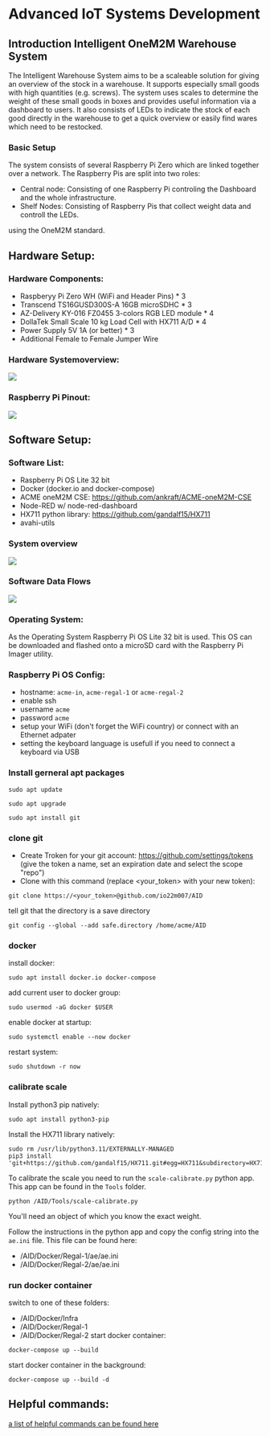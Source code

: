 # Advanced IoT Systems Development
## Introduction Intelligent OneM2M Warehouse System

The Intelligent Warehouse System aims to be a scaleable solution for giving an overview of the stock in a warehouse. It supports especially small goods with high quantities (e.g. screws). The system uses scales to determine the weight of these small goods in boxes and provides useful information via a dashboard to users. It also consists of LEDs to indicate the stock of each good directly in the warehouse to get a quick overview or easily find wares which need to be restocked. 

### Basic Setup 
The system consists of several Raspberry Pi Zero which are linked together over a network. The Raspberry Pis are split into two roles:
- Central node: Consisting of one Raspberry Pi controling the Dashboard and the whole infrastructure. 
- Shelf Nodes: Consisting of Raspberry Pis that collect weight data and controll the LEDs. 

 using the OneM2M standard. 

## Hardware Setup:
### Hardware Components:
- Raspberyy Pi Zero WH (WiFi and Header Pins) * 3
- Transcend TS16GUSD300S-A 16GB microSDHC * 3
- AZ-Delivery KY-016 FZ0455 3-colors RGB LED module * 4
- DollaTek Small Scale 10 kg Load Cell with HX711 A/D * 4
- Power Supply 5V 1A (or better) * 3
- Additional Female to Female Jumper Wire

### Hardware Systemoverview:
![](warehousemanagement-system-diagramm.drawio.png)
### Raspberry Pi Pinout:
![](Pinout.png)
## Software Setup:
### Software List:
- Raspberry Pi OS Lite 32 bit
- Docker (docker.io and docker-compose)
- ACME oneM2M CSE: https://github.com/ankraft/ACME-oneM2M-CSE
- Node-RED w/ node-red-dashboard
- HX711 python library: https://github.com/gandalf15/HX711
- avahi-utils
### System overview
![](warehousemanagement-system-diagramm-with-software.drawio.png)
### Software Data Flows
![](software_data_flows.drawio.png)
### Operating System:
As the Operating System Raspberry Pi OS Lite 32 bit is used. This OS can be downloaded and flashed onto a microSD card with the Raspberry Pi Imager utility.
### Raspberry Pi OS Config:
- hostname: `acme-in`, `acme-regal-1` or `acme-regal-2`
- enable ssh
- username `acme`
- password `acme`
- setup your WiFi (don't forget the WiFi country) or connect with an Ethernet adpater
- setting the keyboard language is usefull if you need to connect a keyboard via USB
### Install gerneral apt packages
```
sudo apt update
```
```
sudo apt upgrade
```
```
sudo apt install git
```
### clone git
- Create Troken for your git account: https://github.com/settings/tokens (give the token a name, set an expiration date and select the scope "repo")
- Clone with this command (replace <your_token> with your new token):
```
git clone https://<your_token>@github.com/io22m007/AID
```
tell git that the directory is a save directory
```
git config --global --add safe.directory /home/acme/AID
```
### docker
install docker:
```
sudo apt install docker.io docker-compose
```
add current user to docker group:
```
sudo usermod -aG docker $USER
```
enable docker at startup:
```
sudo systemctl enable --now docker
```
restart system:
```
sudo shutdown -r now
```
### calibrate scale
Install python3 pip natively:
```
sudo apt install python3-pip 
```
Install the HX711 library natively:
```
sudo rm /usr/lib/python3.11/EXTERNALLY-MANAGED
pip3 install 'git+https://github.com/gandalf15/HX711.git#egg=HX711&subdirectory=HX711_Python3'
```
To calibrate the scale you need to run the `scale-calibrate.py` python app. This app can be found in the `Tools` folder.
```
python /AID/Tools/scale-calibrate.py
```
You'll need an object of which you know the exact weight.

Follow the instructions in the python app and copy the config string into the `ae.ini` file. This file can be found here:
- /AID/Docker/Regal-1/ae/ae.ini
- /AID/Docker/Regal-2/ae/ae.ini

### run docker container
switch to one of these folders:
- /AID/Docker/Infra
- /AID/Docker/Regal-1
- /AID/Docker/Regal-2
start docker container:
```
docker-compose up --build
```
start docker container in the background:
```
docker-compose up --build -d
```
## Helpful commands:
[a list of helpful commands can be found here](Command-Help.md)
